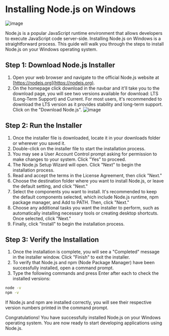 # Installing Node.js on Windows
![image](https://portswigger.net/cms/images/70/79/895d-article-200624-nodejs-body-text.png)

Node.js is a popular JavaScript runtime environment that allows developers to execute JavaScript code server-side. Installing Node.js on Windows is a straightforward process. This guide will walk you through the steps to install Node.js on your Windows operating system.

## Step 1: Download Node.js Installer

1. Open your web browser and navigate to the official Node.js website at [https://nodejs.org](https://nodejs.org).
2. On the homepage click download in the navbar and it'll take you to the download page, you will see two versions available for download: LTS (Long-Term Support) and Current. For most users, it's recommended to download the LTS version as it provides stability and long-term support. Click on the "Download Node.js".
![image](https://github.com/SalmanMurtazaMinhas/windows/assets/139884020/9d1f301a-a28b-4dc2-8786-f0b1a59a157c)


## Step 2: Run the Installer

1. Once the installer file is downloaded, locate it in your downloads folder or wherever you saved it.
2. Double-click on the installer file to start the installation process.
3. You may see a User Account Control prompt asking for permission to make changes to your system. Click "Yes" to proceed.
4. The Node.js Setup Wizard will open. Click "Next" to begin the installation process.
5. Read and accept the terms in the License Agreement, then click "Next."
6. Choose the destination folder where you want to install Node.js, or leave the default setting, and click "Next."
7. Select the components you want to install. It's recommended to keep the default components selected, which include Node.js runtime, npm package manager, and Add to PATH. Then, click "Next."
8. Choose any additional tasks you want the installer to perform, such as automatically installing necessary tools or creating desktop shortcuts. Once selected, click "Next."
9. Finally, click "Install" to begin the installation process.

## Step 3: Verify the Installation

1. Once the installation is complete, you will see a "Completed" message in the installer window. Click "Finish" to exit the installer.
2. To verify that Node.js and npm (Node Package Manager) have been successfully installed, open a command prompt.
3. Type the following commands and press Enter after each to check the installed versions:

```bash
node -v
npm -v
```

If Node.js and npm are installed correctly, you will see their respective version numbers printed in the command prompt.

Congratulations! You have successfully installed Node.js on your Windows operating system. You are now ready to start developing applications using Node.js.
